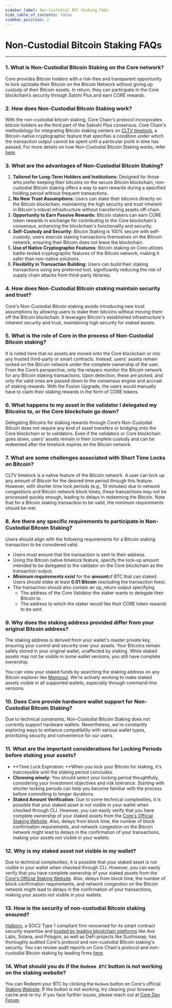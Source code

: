 ```yaml
---
sidebar_label: Non-Custodial BTC Staking FAQs
hide_table_of_contents: false
sidebar_position: 2
---
```


# Non-Custodial Bitcoin Staking FAQs
---

### 1\. What is Non-Custodial Bitcoin Staking on the Core network?

Core provides Bitcoin holders with a risk-free and transparent opportunity to lock up/stake their Bitcoin on the Bitcoin Network without giving up custody of their Bitcoin assets. In return, they can participate in the Core blockchain’s security through Satohi Plus and earn CORE rewards.

### 2\. How does Non-Custodial Bitcoin Staking work?

With the non-custodial bitcoin staking, Core Chain's protocol incorporates bitcoin holders as the third part of the Satoshi Plus consensus. Core Chain's methodology for integrating Bitcoin staking centers on [CLTV timelock](https://en.bitcoin.it/wiki/Timelock#CheckLockTimeVerify), a Bitcoin-native cryptographic feature that specifies a condition under which the transaction output cannot be spent until a particular point in time has passed. For more details on how Non-Custodial Bitcoin Staking works, refer [here](https://docs.google.com/document/d/1DfhLwMfANGYhcJe4UiyRJxpw1FvFX6k-QQK4cMYYOls/edit?tab=t.0#heading=h.1i3v4ioboaxe).

### 3\. What are the advantages of Non-Custodial Bitcoin Staking?

1. **Tailored for Long-Term Holders and Institutions:** Designed for those who prefer keeping their bitcoins on the secure Bitcoin blockchain, non-custodial Bitcoin staking offers a way to earn rewards during a specified holding period without frequent transactions.  
2. **No New Trust Assumptions:** Users can stake their bitcoins directly on the Bitcoin blockchain, maintaining the high security and trust inherent in Bitcoin's robust infrastructure without transferring assets off-chain.  
3. **Opportunity to Earn Passive Rewards:** Bitcoin stakers can earn CORE token rewards in exchange for contributing to the Core blockchain's consensus, enhancing the blockchain's functionality and security.  
4. **Self-Custody and Security:** Bitcoin Staking is 100% secure with self-custody; users execute staking transactions themselves on the Bitcoin network, ensuring their Bitcoin does not leave the blockchain.  
5. **Use of Native Cryptographic Features:** Bitcoin staking on Core utilizes battle-tested cryptographic features of the Bitcoin network, making it safer than non-native solutions.  
6. **Flexibility in Transaction Building:** Users can build their staking transactions using any preferred tool, significantly reducing the risk of supply chain attacks from third-party libraries.

### 4\. How does Non-Custodial Bitcoin staking maintain security and trust?

Core's Non-Custodial Bitcoin staking avoids introducing new trust assumptions by allowing users to stake their bitcoins without moving them off the Bitcoin blockchain. It leverages Bitcoin's established infrastructure's inherent security and trust, maintaining high security for staked assets.

### 5\. What is the role of Core in the process of Non-Custodial Bitcoin staking?
It is noted here that no assets are moved onto the Core blockchain or into any trusted third-party or smart contracts. Instead, users' assets remain locked on the Bitcoin network under the complete ownership of the user. From the Core’s perspective, only the relayers monitor the Bitcoin network for any Bitcoin staking transactions. Upon detection, these are picked, and only the valid ones are passed down to the consensus engine and accrual of staking rewards. With the Fusion Upgrade, the users would manually have to claim their staking rewards in the form of CORE tokens.

### 6\. What happens to my asset in the validator I delegated my Bitcoins to, or the Core blockchain go down?

Delegating Bitcoins for staking rewards through Core’s Non-Custodial Bitcoin does not require any kind of asset transfers or bridging onto the Core blockchain or to validators. Even if the validators or Core blockchain goes down, users' assets remain in their complete custody and can be redeemed after the timelock expires on the Bitcoin network.

### 7\. What are some challenges associated with Short Time Locks on Bitcoin?

CLTV timelock is a native feature of the Bitcoin network. A user can lock up any amount of Bitcoin for the desired time period through this feature. However, with shorter time lock periods (e.g., 10 minutes) due to network congestions and Bitcoin network block times, these transactions may not be processed quickly enough, leading to delays in redeeming the Bitcoin. Note that for a Bitcoin staking transaction to be valid, the minimum requirements should be met.

### 8\. Are there any specific requirements to participate in Non-Custodial Bitcoin Staking?

Users should align with the following requirements for a Bitcoin staking transaction to be considered valid.

* Users must ensure that the transaction is sent to their address.  
* Using the Bitcoin native timelock feature, specify the lock-up amount intended to be delegated to the validator on the Core blockchain as the transaction output.   
* **_Minimum requirements exist_** for the **amount**of BTC that can staked. Users should stake at least **0.01 Bitcoin** (excluding the transaction fees).  
* The transaction should also contain an op\_return output specifying   
  * The address of the Core Validator the staker wants to delegate their Bitcoin to.  
  * The address to which the staker would like their CORE token rewards to be sent.

### 9\. Why does the staking address provided differ from your original Bitcoin address?

The staking address is derived from your wallet's master private key, ensuring your control and security over your assets. Your Bitcoins remain safely stored in your original wallet, unaffected by staking. While staked assets may not be visible in some wallet versions, you still have complete ownership.

You can view your staked funds by searching the staking address on any Bitcoin explorer like [Mempool](https://mempool.space/). We're actively working to make staked assets visible in all supported wallets, especially through command-line versions.

### 10\. Does Core provide hardware wallet support for Non-Custodial Bitcoin Staking?

Due to technical constraints, Non-Custodial Bitcoin Staking does not currently support hardware wallets. Nevertheless, we're constantly exploring ways to enhance compatibility with various wallet types, prioritizing security and convenience for our users.

### 11\. What are the important considerations for Locking Periods before staking your assets?

* **Time Lock Expiration: **When you lock your Bitcoin for staking, it's inaccessible until the staking period concludes.  
* **Choosing wisely:** You should select your locking period thoughtfully, considering your investment objectives and risk tolerance. Starting with shorter locking periods can help you become familiar with the process before committing to longer durations.  
* **Staked Amount Verification:** Due to some technical complexities, it is possible that your staked asset is not visible in your wallet when checked through CLI. However, you can easily verify that you have complete ownership of your staked assets from the [Core's Official Staking Website](https://stake.coredao.org/). Also, delays from block time, the number of block confirmation requirements, and network congestion on the Bitcoin network might lead to delays in the confirmation of your transactions, making your assets not visible in your wallets. 

### 12\. Why is my staked asset not visible in my wallet?

Due to technical complexities, it is possible that your staked asset is not visible in your wallet when checked through CLI. However, you can easily verify that you have complete ownership of your staked assets from the [Core's Official Staking Website](https://stake.coredao.org/). Also, delays from block time, the number of block confirmation requirements, and network congestion on the Bitcoin network might lead to delays in the confirmation of your transactions, making your assets not visible in your wallets. 

### 13\. How is the security of non-custodial Bitcoin staking ensured?

[Halborn](https://www.halborn.com/), a SOC2 Type 1 compliant firm renowned for its smart contract security expertise and [trusted by leading blockchain platforms](https://www.halborn.com/about/who-trusts-us) like Ava Labs, Solana, and Polygon, as well as DeFi projects like Sushiswap, has thoroughly audited Core's protocol and non-custodial Bitcoin staking's security. You can review audit reports on Core Chain's protocol and non-custodial Bitcoin staking by leading firms [here](https://docs.coredao.org/docs/Learn/audit).

### 14\. What should you do if the *`Redeem BTC`* button is not working on the staking website?

You can Redeem your BTC by clicking the `Redeem` button on Core's official [Staking Website](https://stake.coredao.org/). If the button is not working, try clearing your browser cache and re-try. If you face further issues, please reach out at [Core Dev Forum](https://forum.coredao.org/).

